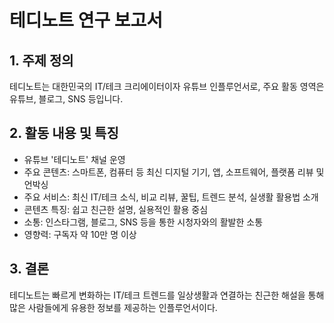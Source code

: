 # 테디노트 연구 보고서

## 1. 주제 정의

테디노트는 대한민국의 IT/테크 크리에이터이자 유튜브 인플루언서로, 주요 활동 영역은 유튜브, 블로그, SNS 등입니다.

## 2. 활동 내용 및 특징

- 유튜브 '테디노트' 채널 운영
- 주요 콘텐츠: 스마트폰, 컴퓨터 등 최신 디지털 기기, 앱, 소프트웨어, 플랫폼 리뷰 및 언박싱
- 주요 서비스: 최신 IT/테크 소식, 비교 리뷰, 꿀팁, 트렌드 분석, 실생활 활용법 소개
- 콘텐츠 특징: 쉽고 친근한 설명, 실용적인 활용 중심
- 소통: 인스타그램, 블로그, SNS 등을 통한 시청자와의 활발한 소통
- 영향력: 구독자 약 10만 명 이상

## 3. 결론

테디노트는 빠르게 변화하는 IT/테크 트렌드를 일상생활과 연결하는 친근한 해설을 통해 많은 사람들에게 유용한 정보를 제공하는 인플루언서이다.
